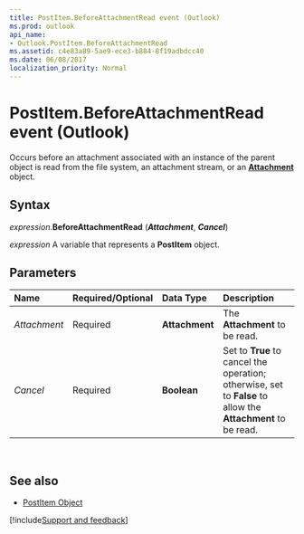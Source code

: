 ```yaml
---
title: PostItem.BeforeAttachmentRead event (Outlook)
ms.prod: outlook
api_name:
- Outlook.PostItem.BeforeAttachmentRead
ms.assetid: c4e83a89-5ae9-ece3-b884-8f19adbdcc40
ms.date: 06/08/2017
localization_priority: Normal
---
```



# PostItem.BeforeAttachmentRead event (Outlook)

Occurs before an attachment associated with an instance of the parent object is read from the file system, an attachment stream, or an **[Attachment](Outlook.Attachment.md)** object.


## Syntax

_expression_.**BeforeAttachmentRead** (**_Attachment_**, **_Cancel_**)

_expression_ A variable that represents a **PostItem** object.


## Parameters

|Name|Required/Optional|Data Type|Description|
|:-----|:-----|:-----|:-----|
|_Attachment_|Required|**Attachment**|The **Attachment** to be read.|
|_Cancel_|Required|**Boolean**|Set to **True** to cancel the operation; otherwise, set to **False** to allow the **Attachment** to be read.|

<br/>

## See also

- [PostItem Object](Outlook.PostItem.md)

[!include[Support and feedback](~/includes/feedback-boilerplate.md)]